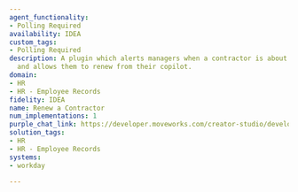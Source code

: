 ```yaml
---
agent_functionality:
- Polling Required
availability: IDEA
custom_tags:
- Polling Required
description: A plugin which alerts managers when a contractor is about to expire,
  and allows them to renew from their copilot.
domain:
- HR
- HR - Employee Records
fidelity: IDEA
name: Renew a Contractor
num_implementations: 1
purple_chat_link: https://developer.moveworks.com/creator-studio/developer-tools/purple-chat/?conversation=%7B%22startTimestamp%22%3A%2211%3A43+AM%22%2C%22messages%22%3A%5B%7B%22role%22%3A%22assistant%22%2C%22parts%22%3A%5B%7B%22richText%22%3A%22%3Cp%3EHello%21+%3Cbr%3E%3Cbr%3EOne+of+your+contractors%2C+%3Cb%3EAlexa+Tarshis%3C%2Fb%3E%2C+has+an+employment+contract+that+is+approaching+its+expiry+date+%28March+31%3Ci%3E%29%3C%2Fi%3E.+%3Cbr%3E%3Cbr%3EWould+you+like+to+renew+this+contractor%3F%3Cbr%3E%3C%2Fp%3E%22%7D%5D%7D%2C%7B%22role%22%3A%22user%22%2C%22parts%22%3A%5B%7B%22richText%22%3A%22%3Cp%3EYes%2C+we+have+a+key+project+that+Alexa+is+needed+to+finish%3Cbr%3E%3C%2Fp%3E%22%7D%5D%7D%2C%7B%22role%22%3A%22assistant%22%2C%22parts%22%3A%5B%7B%22richText%22%3A%22%3Cp%3EHow+much+longer+do+you+need+this+contractor%3F%3Cbr%3E%3C%2Fp%3E%22%7D%5D%7D%2C%7B%22role%22%3A%22user%22%2C%22parts%22%3A%5B%7B%22richText%22%3A%22%3Cp%3EAnother+3+months+is+sufficient.%3Cbr%3E%3C%2Fp%3E%22%7D%5D%7D%2C%7B%22role%22%3A%22assistant%22%2C%22parts%22%3A%5B%7B%22richText%22%3A%22%3Cp%3EOkay%2C+I+can+help+you+renew+this+contractor.%3Cbr%3E%3C%2Fp%3E%22%7D%2C%7B%22richText%22%3A%22%3Cb%3E%3Cp%3EPlease+confirm+the+renewal+details%3Cbr%3E%3C%2Fp%3E%3C%2Fb%3E%3Cbr%3E%3Cp%3E%3Cb%3EContractor%3A+%3C%2Fb%3EAlexa+Tarshis%3Cbr%3E%3Cb%3ERole%3C%2Fb%3E%3A+Senior+Developer%3Cbr%3E%3Cb%3ECurrent+End+Date%3A+%3C%2Fb%3E2024-03-31%3Cbr%3E%3Cb%3EProposed+End+Date%3A+%3C%2Fb%3E2024-06-30%3Cbr%3E%3Cb%3EBusiness+Justification%3A+%3C%2Fb%3EProject+is+incomplete.+Needs+to+be+finished.%3Cbr%3E%3C%2Fp%3E%22%7D%2C%7B%22buttons%22%3A%5B%7B%22style%22%3A%22filled%22%2C%22buttonText%22%3A%22Submit+renewal+request%22%7D%2C%7B%22style%22%3A%22outlined%22%2C%22buttonText%22%3A%22Edit+Details%22%7D%2C%7B%22style%22%3A%22outlined%22%2C%22buttonText%22%3A%22Cancel%22%7D%5D%7D%5D%7D%5D%7D
solution_tags:
- HR
- HR - Employee Records
systems:
- workday

---
```

